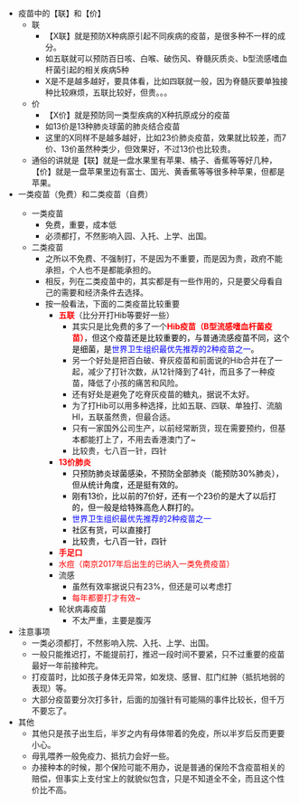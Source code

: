 <ul>
<li>疫苗中的【联】和【价】
<ul>
<li>联
<ul>
<li>【X联】就是预防X种病原引起不同疾病的疫苗，是很多种不一样的成分。</li>
<li>如五联就可以预防百日咳、白喉、破伤风、脊髓灰质炎、b型流感嗜血杆菌引起的相关疾病5种</li>
<li>X是不是越多越好，要具体看，比如四联就一般，因为脊髓灰要单独接种比较麻烦，五联比较好，但贵。。。</li>
</ul>
</li>
<li>价
<ul>
<li>【X价】就是预防同一类型疾病的X种抗原成分的疫苗</li>
<li>如13价是13种肺炎球菌的肺炎结合疫苗</li>
<li>这里的X同样不是越多越好，比如23价肺炎疫苗，效果就比较差，而7价、13价虽然种类少，但效果好，不过13价也比较贵。</li>
</ul>
</li>
<li>通俗的讲就是【联】就是一盘水果里有苹果、橘子、香蕉等等好几种，【价】就是一盘苹果里边有富士、国光、黄香蕉等等很多种苹果，但都是苹果。</li>
</ul>
</li>
<li>一类疫苗（免费）和二类疫苗（自费）</li>
<ul>
<li>一类疫苗
<ul>
<li>免费，重要，成本低</li>
<li>必须都打，不然影响入园、入托、上学、出国。</li>
</ul>
</li>
<li>二类疫苗
<ul>
<li>之所以不免费、不强制打，不是因为不重要，而是因为贵，政府不能承担，个人也不是都能承担的。</li>
<li>相反，列在二类疫苗中的，其实都是有一些作用的，只是要父母看自己的需要和经济条件去选择。</li>
<li>按一般看法，下面的二类疫苗比较重要
<ul>
<li><strong><span style="color: #ff0000;">五联</span></strong>（比分开打Hib等要好一些）
<ul>
<li>其实只是比免费的多了一个<span style="color: #ff0000;"><strong>Hib疫苗（B型流感嗜血杆菌疫苗）</strong><span style="color: #000000;">，但这</span><span style="color: #000000;">个疫苗还是比较重要的，与普通流感疫苗不同，这个是细菌，是<span style="color: #0000ff;">世界卫生组织最优先推荐的2种疫苗之一</span>。</span></span></li>
<li>另一个好处是把百白破、脊灰疫苗和前面说的Hib合并在了一起，减少了打针次数，从12针降到了4针，而且多了一种疫苗，降低了小孩的痛苦和风险。</li>
<li>还有好处是避免了吃脊灰疫苗的糖丸，据说不太好。</li>
<li>为了打Hib可以用多种选择，比如五联、四联、单独打、流脑HI，五联虽然贵，但最合适。</li>
<li>只有一家国外公司生产，以前经常断货，现在需要预约，但基本都能打上了，不用去香港澳门了~</li>
<li>比较贵，七八百一针，四针</li>
</ul>
</li>
<li><strong><span style="color: #ff0000;">13价肺炎</span></strong>
<ul>
<li><span style="color: #000000;">只预防肺炎球菌感染，不预防全部肺炎（能预防30%肺炎），但从统计角度，还是挺有效的。</span></li>
<li><span style="color: #000000;">刚有13价，比以前的7价好，还有一个23价的是大了以后打的，但一般是给特殊高危人群打的。</span></li>
<li><span style="color: #0000ff;">世界卫生组织最优先推荐的2种疫苗之一</span></li>
<li><span style="color: #000000;">社区有货，可以直接打</span></li>
<li><span style="color: #000000;">比较贵，七八百一针，四针</span></li>
</ul>
</li>
<li><span style="color: #ff0000;"><strong>手足口</strong></span></li>
<li><span style="color: #ff0000;">水痘（南京2017年后出生的已纳入一类免费疫苗）</span></li>
<li>流感
<ul>
<li>虽然有效率据说只有23%，但还是可以考虑打</li>
<li><span style="color: #ff0000;">每年都要打才有效~</span></li>
</ul>
</li>
<li>轮状病毒疫苗
<ul>
<li>不太严重，主要是腹泻</li>
</ul>
</li>
</ul>
</li>
</ul>
</li>
</ul>
<li>注意事项
<ul>
<li>一类必须都打，不然影响入院、入托、上学、出国。</li>
<li>一般只能推迟打，不能提前打，推迟一段时间不要紧，只不过重要的疫苗最好一年前接种完。</li>
<li>打疫苗时，比如孩子身体无异常，如发烧、感冒、肛门红肿（抵抗地弱的表现）等。</li>
<li>大部分疫苗要分次打多针，后面的加强针有可能隔的事件比较长，但千万不要忘了。</li>
</ul>
</li>
<li>其他
<ul>
<li>其他只是孩子出生后，半岁之内有母体带着的免疫，所以半岁后反而更要小心。</li>
<li>母乳喂养一般免疫力、抵抗力会好一些。</li>
<li>办接种本的时候，那个保险可能不用办，说是普通的保险不含疫苗相关的赔偿，但事实上支付宝上的就貌似包含，只是不知道全不全，而且这个性价比不高。</li>
</ul>
</li>
</ul>